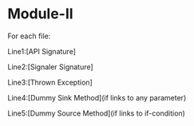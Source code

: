 # Module-II
For each file:

Line1:[API Signature]

Line2:[Signaler Signature]

Line3:[Thrown Exception]

Line4:[Dummy Sink Method](if links to any parameter)

Line5:[Dummy Source Method](if links to if-condition)
